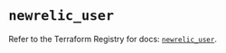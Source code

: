 # `newrelic_user`

Refer to the Terraform Registry for docs: [`newrelic_user`](https://registry.terraform.io/providers/newrelic/newrelic/3.31.0/docs/resources/user).
